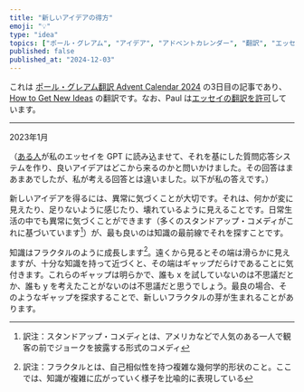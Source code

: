 ```yaml
---
title: "新しいアイデアの得方"
emoji: "💡"
type: "idea"
topics: ["ポール・グレアム", "アイデア", "アドベントカレンダー", "翻訳", "エッセイ"]
published: false
published_at: "2024-12-03"
---
```


これは [ポール・グレアム翻訳 Advent Calendar 2024](https://adventar.org/calendars/10831) の3日目の記事であり、[How to Get New Ideas](https://paulgraham.com/getideas.html) の翻訳です。なお、Paul は[エッセイの翻訳を許可](https://paulgraham.com/gfaq.html)しています。

---

2023年1月

（[ある人](https://twitter.com/stef/status/1617222428727586816)が私のエッセイを GPT に読み込ませて、それを基にした質問応答システムを作り、良いアイデアはどこから来るのかと問いかけました。その回答はまあまあでしたが、私が考える回答とは違いました。以下が私の答えです。）

新しいアイデアを得るには、異常に気づくことが大切です。それは、何かが変に見えたり、足りないように感じたり、壊れているように見えることです。日常生活の中でも異常に気づくことができます（多くのスタンドアップ・コメディがこれに基づいています[^1]）が、最も良いのは知識の最前線でそれを探すことです。

知識はフラクタルのように成長します[^2]。遠くから見るとその端は滑らかに見えますが、十分な知識を持って近づくと、その端はギャップだらけであることに気付きます。これらのギャップは明らかで、誰も x を試していないのは不思議だとか、誰も y を考えたことがないのは不思議だと思うでしょう。最良の場合、そのようなギャップを探求することで、新しいフラクタルの芽が生まれることがあります。

[^1]: 訳注：スタンドアップ・コメディとは、アメリカなどで人気のある一人で観客の前でジョークを披露する形式のコメディ
[^2]: 訳注：フラクタルとは、自己相似性を持つ複雑な幾何学的形状のこと。ここでは、知識が複雑に広がっていく様子を比喩的に表現している
